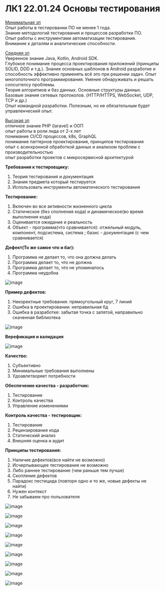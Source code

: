# ЛК1 22.01.24 Основы тестирования

[Минимальная зп](https://zvenigorod.hh.ru/vacancy/91095485?query=тестировщик&hhtmFrom=vacancy_search_list)  
Опыт работы в тестировании ПО не менее 1 года.  
Знание методологий тестирования и процессов разработки ПО.  
Опыт работы с инструментами автоматизации тестирования.  
Внимание к деталям и аналитические способности.  


[Средняя зп](https://zvenigorod.hh.ru/vacancy/85616418?query=тестировщик&hhtmFrom=vacancy_search_list)  
Уверенное знание Java, Kotlin, Android SDK.  
Глубокое понимание процесса проектирования приложений (принципы SOLID, DDD и т.д.). Знание основных шаблонов в Android разработке и способность эффективно применять всё это при решении задач.
Опыт многопоточного программирования. Умение обнаруживать и решать concurrency проблемы.  
Теория алгоритмов и баз данных. Основные структуры данных.  
Базовые знания сетевых протоколов. (HTTP/HTTPS, WebSocket, UDP, TCP и др.)  
Опыт командной разработки. Полезным, но не обязательным будет управленческий опыт.   


[Высокая зп](https://zvenigorod.hh.ru/vacancy/91133361?query=тестировщик&hhtmFrom=vacancy_search_list)  
отличное знание PHP (laravel) и ООП  
опыт работы в роли лида от 2-х лет  
понимание CI/CD процессов, k8s, GraphQL  
понимание паттернов проектирования, принципов тестирования  
опыт с асинхронной обработкой данных и анализом проблем с производительностью  
опыт разработки проектов с микросервисной архитектурой  


**Требования к тестировщику:**
1. Теория тестирования и документация
2. Знания предмета который тестируется
3. Использовать инструменты автоматического тестирования

**Тестирование:**
1. Включен во все активности жизненного цикла
2. Статическое (без сполнения кода) и динамическое(во время выполнения кода)
3. Оценивается ожидание и реальность
4. Объект - программа(что сравнивается): отжельный модуль, компонент, подсистема, система ; базис - документация (с чем сравнивается)


**Дефект(То же самое что и баг):**
1. Программа не делает то, что она должна делать
2. Программа делает то, что не должна
3. Программа делает то, что не упоминалось
4. Программа неудобна


![image](https://github.com/b6e6b6r6a/6_Semestr-/assets/113089548/b1d9da6b-5e8b-4b45-80ab-cec6cd613de5)

**Пример дефектов:**
 1. Некоректные требования: прямоугольный круг, 7 линий
 2. Ошибка в проектировании: неправильная бд
 3. Ошибка в разработке: забытая точка с запятой, направильно скаченная библиотека 

![image](https://github.com/b6e6b6r6a/6_Semestr-/assets/113089548/42034ae5-18f6-429b-82e8-8fe1329c16f1)


**Верефикация и валидация**

![image](https://github.com/b6e6b6r6a/6_Semestr-/assets/113089548/596a99fa-1bc8-40fb-922e-197642ad913c)

**Качество:**
1. Субъективно
2. Минимальные требования выполнены
3. Удоавлетворяет потребности


**Обеспечение качества - разработчик:**
1. Тестирование
2. Контроль качества
3. Управление изменениями


**Контроль качества - тестировщик:**
1. Тестирование
2. Рецинзирование кода
3. Статический анализ
4. Внешняя оценка и аудит

**Принципы тестирования:**
1. Наличие дефектов(все найти не возможно)
2. Исчерпывающее тестирование не возможно
3. Либо раннее тестирование (чем раньше тем лучше)
4. Скопление дефектов  
5. Парадокс пестицида (повторя одно и то же, новые дефекты не найти)
6. Нужен контекст
7. Не забываем про пользователя


![image](https://github.com/b6e6b6r6a/6_Semestr-/assets/113089548/f5b5bbd6-1ab9-425a-b6d2-490c7be9350b)

![image](https://github.com/b6e6b6r6a/6_Semestr-/assets/113089548/2d5af1bf-8d55-4246-bbec-6300ebe64592)

![image](https://github.com/b6e6b6r6a/6_Semestr-/assets/113089548/d666abbb-0d86-437d-87ce-137d57ec552a)

![image](https://github.com/b6e6b6r6a/6_Semestr-/assets/113089548/ac46959a-4a5d-49d7-af34-65ac80e7e5e9)

![image](https://github.com/b6e6b6r6a/6_Semestr-/assets/113089548/418741d4-5153-4bba-ba96-00c91c2bcd23)

![image](https://github.com/b6e6b6r6a/6_Semestr-/assets/113089548/b32912eb-23d2-46df-a5d3-af061a03688c)

![image](https://github.com/b6e6b6r6a/6_Semestr-/assets/113089548/766fa07e-3b01-46af-b7c4-3825f603bd1d)

![image](https://github.com/b6e6b6r6a/6_Semestr-/assets/113089548/6ec5f84f-3f11-4768-9ec6-7e16f7310ce7)

![image](https://github.com/b6e6b6r6a/6_Semestr-/assets/113089548/43ffec57-eb50-4e32-bd8d-037950166436)





